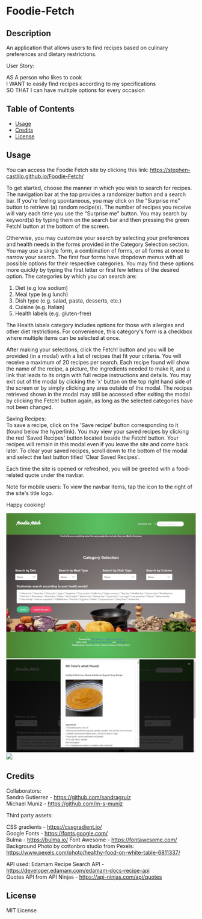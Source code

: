 # Foodie-Fetch

## Description

An application that allows users to find recipes based on culinary preferences and dietary restrictions.  

User Story:

AS A person who likes to cook  
I WANT to easily find recipes according to my specifications  
SO THAT I can have multiple options for every occasion

## Table of Contents

- [Usage](#usage)
- [Credits](#credits)
- [License](#license)

## Usage

You can access the Foodie Fetch site by clicking this link: https://stephen-castillo.github.io/Foodie-Fetch/   

To get started, choose the manner in which you wish to search for recipes. The navigation bar at the top provides a randomizer button and a search bar. If you're feeling spontaneous, you may click on the "Surprise me" button to retrieve (a) random recipe(s). The number of recipes you receive will vary each time you use the "Surprise me" button. You may search by keyword(s) by typing them on the search bar and then pressing the green Fetch! button at the bottom of the screen.   

Otherwise, you may customize your search by selecting your preferences and health needs in the forms provided in the Category Selection section. You may use a single form, a combination of forms, or all forms at once to narrow your search. The first four forms have dropdown menus with all possible options for their respective categories. You may find these options more quickly by typing the first letter or first few letters of the desired option. The categories by which you can search are:  

1. Diet (e.g low sodium)  
2. Meal type (e.g lunch)  
3. Dish type (e.g. salad, pasta, desserts, etc.)  
4. Cuisine (e.g. Italian)  
5. Health labels (e.g. gluten-free)  

The Health labels category includes options for those with allergies and other diet restrictions. For convenience, this category's form is a checkbox where multiple items can be selected at once.  

After making your selections, click the Fetch! button and you will be provided (in a modal) with a list of recipes that fit your criteria. You will receive a maximum of 20 recipes per search. Each recipe found will show the name of the recipe, a picture, the ingredients needed to make it, and a link that leads to its origin with full recipe instructions and details. You may exit out of the modal by clicking the 'x' button on the top right hand side of the screen or by simply clicking any area outside of the modal. The recipes retrieved shown in the modal may still be accessed after exiting the modal by clicking the Fetch! button again, as long as the selected categories have not been changed.  

Saving Recipes:  
To save a recipe, click on the 'Save recipe' button corresponding to it (found below the hyperlink). You may view your saved recipes by clicking the red 'Saved Recipes' button located beside the Fetch! button. Your recipes will remain in this modal even if you leave the site and come back later. To clear your saved recipes, scroll down to the bottom of the modal and select the last button titled 'Clear Saved Recipes'.  

Each time the site is opened or refreshed, you will be greeted with a food-related quote under the navbar.  

Note for mobile users: To view the navbar items, tap the icon to the right of the site's title logo.  


Happy cooking!   


![](assets/images/foodie-fetch-screenshot.png)
![](assets/images/recipe-fetch-modal-screen.png) 
![](assets/images/saved-recipes-gif.gif)  

## Credits

Collaborators:  
Sandra Gutierrez - https://github.com/sandragruiz   
Michael Muniz - https://github.com/m-s-muniz   

Third party assets:  
  
CSS gradients - https://cssgradient.io/  
Google Fonts - https://fonts.google.com/  
Bulma - https://bulma.io/ 
Font Awesome - https://fontawesome.com/   
Background Photo by cottonbro studio from Pexels: https://www.pexels.com/photo/healthy-food-on-white-table-6811337/

API used:
Edamam Recipe Search API - https://developer.edamam.com/edamam-docs-recipe-api  
Quotes API from API Ninjas - https://api-ninjas.com/api/quotes 


## License

MIT License
